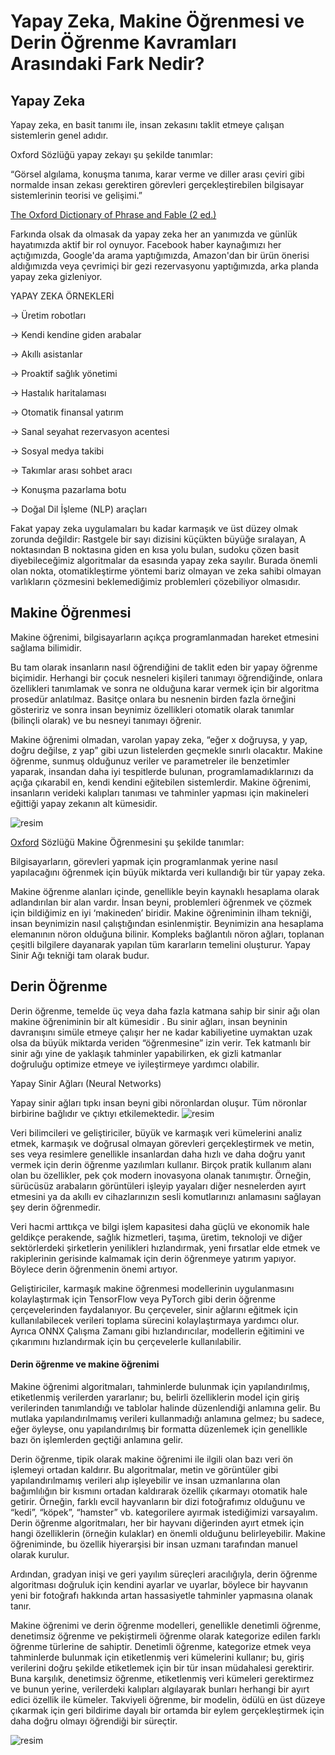 # Yapay Zeka, Makine Öğrenmesi ve Derin Öğrenme Kavramları Arasındaki Fark Nedir?

## Yapay Zeka
Yapay zeka, en basit tanımı ile, insan zekasını taklit etmeye çalışan sistemlerin genel adıdır.

Oxford Sözlüğü yapay zekayı şu şekilde tanımlar:

“Görsel algılama, konuşma tanıma, karar verme ve diller arası çeviri gibi normalde insan zekası gerektiren görevleri gerçekleştirebilen bilgisayar sistemlerinin teorisi ve gelişimi.”

[The Oxford Dictionary of Phrase and Fable (2 ed.)](https://www.oxfordreference.com/view/10.1093/acref/9780198609810.001.0001/acref-9780198609810-e-423)

Farkında olsak da olmasak da yapay zeka her an yanımızda ve günlük hayatımızda aktif bir rol oynuyor. Facebook haber kaynağımızı her açtığımızda, Google'da arama yaptığımızda, Amazon'dan bir ürün önerisi aldığımızda veya çevrimiçi bir gezi rezervasyonu yaptığımızda, arka planda yapay zeka gizleniyor.

YAPAY ZEKA ÖRNEKLERİ

→ Üretim robotları

→ Kendi kendine giden arabalar

→ Akıllı asistanlar

→ Proaktif sağlık yönetimi

→ Hastalık haritalaması

→ Otomatik finansal yatırım

→ Sanal seyahat rezervasyon acentesi

→ Sosyal medya takibi

→ Takımlar arası sohbet aracı

→ Konuşma pazarlama botu

→ Doğal Dil İşleme (NLP) araçları

Fakat yapay zeka uygulamaları bu kadar karmaşık ve üst düzey olmak zorunda değildir: Rastgele bir sayı dizisini küçükten büyüğe sıralayan, A noktasından B noktasına giden en kısa yolu bulan, sudoku çözen basit diyebileceğimiz algoritmalar da esasında yapay zeka sayılır. Burada önemli olan nokta, otomatikleştirme yöntemi bariz olmayan ve zeka sahibi olmayan varlıkların çözmesini beklemediğimiz problemleri çözebiliyor olmasıdır.

## Makine Öğrenmesi
Makine öğrenimi, bilgisayarların açıkça programlanmadan hareket etmesini sağlama bilimidir. 

Bu tam olarak insanların nasıl öğrendiğini de taklit eden bir yapay öğrenme biçimidir. Herhangi bir çocuk nesneleri  kişileri tanımayı öğrendiğinde, onlara özellikleri tanımlamak ve sonra ne olduğuna karar vermek için bir algoritma  prosedür anlatılmaz. Basitçe onlara bu nesnenin birden fazla örneğini gösteririz ve sonra insan beynimiz özellikleri otomatik olarak tanımlar (bilinçli olarak) ve bu nesneyi tanımayı öğrenir.

Makine öğrenimi olmadan, varolan yapay zeka, “eğer x doğruysa, y yap, doğru değilse, z yap” gibi uzun listelerden geçmekle sınırlı olacaktır. Makine öğrenme, sunmuş olduğunuz veriler ve parametreler ile benzetimler yaparak, insandan daha iyi tespitlerde bulunan, programlamadıklarınızı da açığa çıkarabil en, kendi kendini eğitebilen sistemlerdir. Makine öğrenimi, insanların verideki kalıpları tanıması ve tahminler yapması için makineleri eğittiği yapay zekanın alt kümesidir.

![resim](https://user-images.githubusercontent.com/75934522/144872064-6276b85b-2b85-470e-b14f-0b27ecf9a63e.png)

[Oxford](https://www.oxfordlearnersdictionaries.com/definition/english/machine-learning) Sözlüğü Makine Öğrenmesini şu şekilde tanımlar:

​Bilgisayarların, görevleri yapmak için programlanmak yerine nasıl yapılacağını öğrenmek için büyük miktarda veri kullandığı bir tür yapay zeka.

Makine öğrenme alanları içinde, genellikle beyin kaynaklı hesaplama olarak adlandırılan bir alan vardır. İnsan beyni, problemleri öğrenmek ve çözmek için bildiğimiz en iyi ‘makineden’ biridir. Makine öğreniminin ilham tekniği, insan beynimizin nasıl çalıştığından esinlenmiştir. Beynimizin ana hesaplama elemanının nöron olduğuna bilinir. Kompleks bağlantılı nöron ağları, toplanan çeşitli bilgilere dayanarak yapılan tüm kararların temelini oluşturur. Yapay Sinir Ağı tekniği tam olarak budur.

## Derin Öğrenme


Derin öğrenme, temelde üç veya daha fazla katmana sahip bir sinir ağı olan makine öğreniminin bir alt kümesidir . Bu sinir ağları, insan beyninin davranışını simüle etmeye çalışır her ne kadar kabiliyetine uymaktan uzak olsa da büyük miktarda veriden “öğrenmesine” izin verir. Tek katmanlı bir sinir ağı yine de yaklaşık tahminler yapabilirken, ek gizli katmanlar doğruluğu optimize etmeye ve iyileştirmeye yardımcı olabilir.

Yapay Sinir Ağları (Neural Networks)

Yapay sinir ağları tıpkı insan beyni gibi nöronlardan oluşur. Tüm nöronlar birbirine bağlıdır ve çıktıyı etkilemektedir.
![resim](https://user-images.githubusercontent.com/75934522/144872289-25de7c2e-c284-4cec-b0b1-1b157f01792e.png)

Veri bilimcileri ve geliştiriciler, büyük ve karmaşık veri kümelerini analiz etmek, karmaşık ve doğrusal olmayan görevleri gerçekleştirmek ve metin, ses veya resimlere genellikle insanlardan daha hızlı ve daha doğru yanıt vermek için derin öğrenme yazılımları kullanır. Birçok pratik kullanım alanı olan bu özellikler, pek çok modern inovasyona olanak tanımıştır. Örneğin, sürücüsüz arabaların görüntüleri işleyip yayaları diğer nesnelerden ayırt etmesini ya da akıllı ev cihazlarınızın sesli komutlarınızı anlamasını sağlayan şey derin öğrenmedir.

Veri hacmi arttıkça ve bilgi işlem kapasitesi daha güçlü ve ekonomik hale geldikçe perakende, sağlık hizmetleri, taşıma, üretim, teknoloji ve diğer sektörlerdeki şirketlerin yenilikleri hızlandırmak, yeni fırsatlar elde etmek ve rakiplerinin gerisinde kalmamak için derin öğrenmeye yatırım yapıyor. Böylece derin öğrenmenin önemi artıyor.

Geliştiriciler, karmaşık makine öğrenmesi modellerinin uygulanmasını kolaylaştırmak için TensorFlow veya PyTorch gibi derin öğrenme çerçevelerinden faydalanıyor. Bu çerçeveler, sinir ağlarını eğitmek için kullanılabilecek verileri toplama sürecini kolaylaştırmaya yardımcı olur. Ayrıca ONNX Çalışma Zamanı gibi hızlandırıcılar, modellerin eğitimini ve çıkarımını hızlandırmak için bu çerçevelerle kullanılabilir.

#### Derin öğrenme ve makine öğrenimi

Makine öğrenimi algoritmaları, tahminlerde bulunmak için yapılandırılmış, etiketlenmiş verilerden yararlanır; bu, belirli özelliklerin model için giriş verilerinden tanımlandığı ve tablolar halinde düzenlendiği anlamına gelir. Bu mutlaka yapılandırılmamış verileri kullanmadığı anlamına gelmez; bu sadece, eğer öyleyse, onu yapılandırılmış bir formatta düzenlemek için genellikle bazı ön işlemlerden geçtiği anlamına gelir.

Derin öğrenme, tipik olarak makine öğrenimi ile ilgili olan bazı veri ön işlemeyi ortadan kaldırır. Bu algoritmalar, metin ve görüntüler gibi yapılandırılmamış verileri alıp işleyebilir ve insan uzmanlarına olan bağımlılığın bir kısmını ortadan kaldırarak özellik çıkarmayı otomatik hale getirir. Örneğin, farklı evcil hayvanların bir dizi fotoğrafımız olduğunu ve “kedi”, “köpek”, “hamster” vb. kategorilere ayırmak istediğimizi varsayalım. Derin öğrenme algoritmaları, her bir hayvanı diğerinden ayırt etmek için hangi özelliklerin (örneğin kulaklar) en önemli olduğunu belirleyebilir. Makine öğreniminde, bu özellik hiyerarşisi bir insan uzmanı tarafından manuel olarak kurulur.

Ardından, gradyan inişi ve geri yayılım süreçleri aracılığıyla, derin öğrenme algoritması doğruluk için kendini ayarlar ve uyarlar, böylece bir hayvanın yeni bir fotoğrafı hakkında artan hassasiyetle tahminler yapmasına olanak tanır.  

Makine öğrenimi ve derin öğrenme modelleri, genellikle denetimli öğrenme, denetimsiz öğrenme ve pekiştirmeli öğrenme olarak kategorize edilen farklı öğrenme türlerine de sahiptir. Denetimli öğrenme, kategorize etmek veya tahminlerde bulunmak için etiketlenmiş veri kümelerini kullanır; bu, giriş verilerini doğru şekilde etiketlemek için bir tür insan müdahalesi gerektirir. Buna karşılık, denetimsiz öğrenme, etiketlenmiş veri kümeleri gerektirmez ve bunun yerine, verilerdeki kalıpları algılayarak bunları herhangi bir ayırt edici özellik ile kümeler. Takviyeli öğrenme, bir modelin, ödülü en üst düzeye çıkarmak için geri bildirime dayalı bir ortamda bir eylem gerçekleştirmek için daha doğru olmayı öğrendiği bir süreçtir.

![resim](https://user-images.githubusercontent.com/75934522/144872357-aa82c06c-060c-426b-bc4d-bfd0b62686a7.png)
